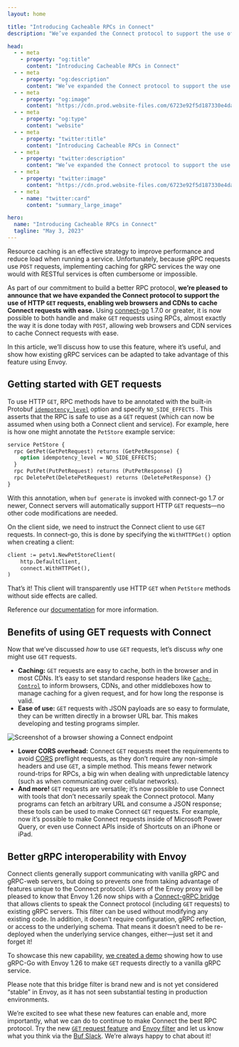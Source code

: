 ```yaml
---
layout: home

title: "Introducing Cacheable RPCs in Connect"
description: "We’ve expanded the Connect protocol to support the use of HTTP GET requests, enabling web browsers and CDNs to cache Connect requests with ease."

head:
  - - meta
    - property: "og:title"
      content: "Introducing Cacheable RPCs in Connect"
  - - meta
    - property: "og:description"
      content: "We’ve expanded the Connect protocol to support the use of HTTP GET requests, enabling web browsers and CDNs to cache Connect requests with ease."
  - - meta
    - property: "og:image"
      content: "https://cdn.prod.website-files.com/6723e92f5d187330e4da8144/6750cc63468564195baa47e0_Cacheable%20RPCs.png"
  - - meta
    - property: "og:type"
      content: "website"
  - - meta
    - property: "twitter:title"
      content: "Introducing Cacheable RPCs in Connect"
  - - meta
    - property: "twitter:description"
      content: "We’ve expanded the Connect protocol to support the use of HTTP GET requests, enabling web browsers and CDNs to cache Connect requests with ease."
  - - meta
    - property: "twitter:image"
      content: "https://cdn.prod.website-files.com/6723e92f5d187330e4da8144/6750cc63468564195baa47e0_Cacheable%20RPCs.png"
  - - meta
    - name: "twitter:card"
      content: "summary_large_image"

hero:
  name: "Introducing Cacheable RPCs in Connect"
  tagline: "May 3, 2023"
---
```


Resource caching is an effective strategy to improve performance and reduce load when running a service. Unfortunately, because gRPC requests use `POST` requests, implementing caching for gRPC services the way one would with RESTful services is often cumbersome or impossible.

As part of our commitment to build a better RPC protocol, **we’re pleased to announce that we have expanded the Connect protocol to support the use of HTTP `GET` requests, enabling web browsers and CDNs to cache Connect requests with ease.** Using [connect-go](https://github.com/connectrpc/connect-go) 1.7.0 or greater, it is now possible to both handle and make `GET` requests using RPCs, almost exactly the way it is done today with `POST`, allowing web browsers and CDN services to cache Connect requests with ease.

In this article, we’ll discuss how to use this feature, where it’s useful, and show how existing gRPC services can be adapted to take advantage of this feature using Envoy.

## Getting started with GET requests

To use HTTP `GET`, RPC methods have to be annotated with the built-in Protobuf [`idempotency_level`](https://github.com/protocolbuffers/protobuf/blob/e5679c01e8f47e8a5e7172444676bda1c2ada875/src/google/protobuf/descriptor.proto#L803) option and specify `NO_SIDE_EFFECTS` . This asserts that the RPC is safe to use as a `GET` request (which can now be assumed when using both a Connect client and service). For example, here is how one might annotate the `PetStore` example service:

```protobuf
service PetStore {
  rpc GetPet(GetPetRequest) returns (GetPetResponse) {
    option idempotency_level = NO_SIDE_EFFECTS;
  }
  rpc PutPet(PutPetRequest) returns (PutPetResponse) {}
  rpc DeletePet(DeletePetRequest) returns (DeletePetResponse) {}
}
```

With this annotation, when `buf generate` is invoked with connect-go 1.7 or newer, Connect servers will automatically support HTTP `GET` requests—no other code modifications are needed.

On the client side, we need to instruct the Connect client to use `GET` requests. In connect-go, this is done by specifying the `WithHTTPGet()` option when creating a client:

```protobuf
client := petv1.NewPetStoreClient(
    http.DefaultClient,
    connect.WithHTTPGet(),
)
```

That’s it! This client will transparently use HTTP `GET` when `PetStore` methods without side effects are called.

Reference our [documentation](https://connectrpc.com/docs/go/get-requests-and-caching) for more information.

## Benefits of using GET requests with Connect

Now that we’ve discussed _how_ to use `GET` requests, let’s discuss _why_ one might use `GET` requests.

- **Caching:** `GET` requests are easy to cache, both in the browser and in most CDNs. It’s easy to set standard response headers like [`Cache-Control`](https://developer.mozilla.org/en-US/docs/Web/HTTP/Headers/Cache-Control) to inform browsers, CDNs, and other middleboxes how to manage caching for a given request, and for how long the response is valid.
- **Ease of use:** `GET` requests with JSON payloads are so easy to formulate, they can be written directly in a browser URL bar. This makes developing and testing programs simpler.

![Screenshot of a browser showing a Connect endpoint](https://cdn.prod.website-files.com/6723e92f5d187330e4da8144/6747a3e74202f4330658eecf_browse-to-endpoint-Y7767U24.png)

- **Lower CORS overhead:** Connect `GET` requests meet the requirements to avoid [CORS](https://www.w3.org/TR/2020/SPSD-cors-20200602/) preflight requests, as they don’t require any non-simple headers and use `GET`, a simple method. This means fewer network round-trips for RPCs, a big win when dealing with unpredictable latency (such as when communicating over cellular networks).
- **And more!** `GET` requests are versatile; it’s now possible to use Connect with tools that don’t necessarily speak the Connect protocol. Many programs can fetch an arbitrary URL and consume a JSON response; these tools can be used to make Connect `GET` requests. For example, now it’s possible to make Connect requests inside of Microsoft Power Query, or even use Connect APIs inside of Shortcuts on an iPhone or iPad.

## Better gRPC interoperability with Envoy

Connect clients generally support communicating with vanilla gRPC and gRPC-web servers, but doing so prevents one from taking advantage of features unique to the Connect protocol. Users of the Envoy proxy will be pleased to know that Envoy 1.26 now ships with a [Connect-gRPC bridge](https://www.envoyproxy.io/docs/envoy/v1.26.0/configuration/http/http_filters/connect_grpc_bridge_filter#config-http-filters-connect-grpc-bridge) that allows clients to speak the Connect protocol (including `GET` requests) to existing gRPC servers. This filter can be used without modifying any existing code. In addition, it doesn’t require configuration, gRPC reflection, or access to the underlying schema. That means it doesn’t need to be re-deployed when the underlying service changes, either—just set it and forget it!

To showcase this new capability, [we created a demo](https://github.com/connectrpc/envoy-demo) showing how to use gRPC-Go with Envoy 1.26 to make `GET` requests directly to a vanilla gRPC service.

Please note that this bridge filter is brand new and is not yet considered “stable” in Envoy, as it has not seen substantial testing in production environments.

We’re excited to see what these new features can enable and, more importantly, what we can do to continue to make Connect the best RPC protocol. Try the new [`GET` request feature](https://connectrpc.com/docs/go/get-requests-and-caching) and [Envoy filter](https://www.envoyproxy.io/docs/envoy/v1.26.0/configuration/http/http_filters/connect_grpc_bridge_filter#config-http-filters-connect-grpc-bridge) and let us know what you think via the [Buf Slack](https://buf.build/b/slack/). We’re always happy to chat about it!

‍

